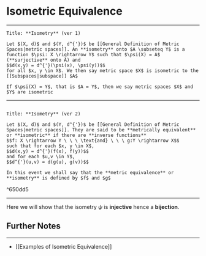 # Isometric Equivalence
---

```ad-Definition
Title: **Isometry** (ver 1)

Let $(X, d)$ and $(Y, d^{'})$ be [[General Definition of Metric Spaces|metric spaces]]. An **isometry** onto $A \subseteq Y$ is a function $\psi: X \rightarrow Y$ such that $\psi(X) = A$ (**surjective** onto A) and 
$$d(x,y) = d^{'}(\psi(x), \psi(y))$$
for all $x, y \in X$. We then say metric space $X$ is isometric to the [[Subspaces|subspace]] $A$ 

If $\psi(X) = Y$, that is $A = Y$, then we say metric spaces $X$ and $Y$ are isometric
```

---

```ad-Definition

Title: **Isometry** (ver 2)

Let $(X, d)$ and $(Y, d^{'})$ be [[General Definition of Metric Spaces|metric spaces]]. They are said to be **metrically equivalent** or **isometric** if there are **inverse functions**
$$f: X \rightarrow Y \ \ \ \text{and} \ \ \ g:Y \rightarrow X$$
such that for each $x, y \in X$, 
$$d(x,y) = d^{'}(f(x), f(y))$$
and for each $u,v \in Y$,
$$d^{'}(u,v) = d(g(u), g(v))$$

In this event we shall say that the **metric equivalence** or **isometry** is defined by $f$ and $g$
```

^650dd5

---

Here we will show that the isometry $\psi$ is **injective** hence a **bijection**.

## Further Notes
---
- [[Examples of Isometric Equivalence]]

